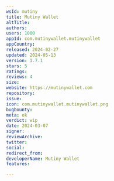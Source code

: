 ```yaml
---
wsId: mutiny
title: Mutiny Wallet
altTitle: 
authors: 
users: 1000
appId: com.mutinywallet.mutinywallet
appCountry: 
released: 2024-02-27
updated: 2024-05-13
version: 1.7.1
stars: 5
ratings: 
reviews: 4
size: 
website: https://mutinywallet.com
repository: 
issue: 
icon: com.mutinywallet.mutinywallet.png
bugbounty: 
meta: ok
verdict: wip
date: 2024-03-07
signer: 
reviewArchive: 
twitter: 
social: 
redirect_from: 
developerName: Mutiny Wallet
features: 

---
```


